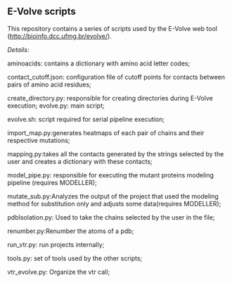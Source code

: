 ## E-Volve scripts
This repository contains a series of scripts used by the E-Volve web tool (http://bioinfo.dcc.ufmg.br/evolve/).

*Details:*

aminoacids: contains a dictionary with amino acid letter codes;

contact_cutoff.json: configuration file of cutoff points for contacts between pairs of amino acid residues;

create_directory.py: responsible for creating directories during E-Volve execution;
evolve.py: main script;

evolve.sh: script required for serial pipeline execution;

import_map.py:generates heatmaps of each pair of chains and their respective mutations;

mapping.py:takes all the contacts generated by the strings selected by the user and creates a dictionary with these contacts;

model_pipe.py: responsible for executing the mutant proteins modeling pipeline (requires MODELLER);

mutate_sub.py:Analyzes the output of the project that used the modeling method for substitution only and adjusts some data(requires MODELLER);

pdbIsolation.py: Used to take the chains selected by the user in the file;

renumber.py:Renumber the atoms of a pdb;

run_vtr.py: run projects internally;

tools.py: set of tools used by the other scripts;

vtr_evolve.py: Organize the vtr call;